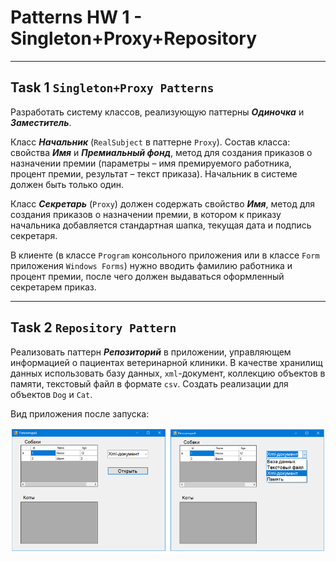 # Patterns HW 1 - Singleton+Proxy+Repository
***
## Task 1 `Singleton+Proxy Patterns`

Разработать систему классов, реализующую паттерны ***Одиночка*** и ***Заместитель***.


Класс ***Начальник*** (`RealSubject`  в паттерне `Proxy`). Состав класса: свойства ***Имя*** и ***Премиальный фонд***, метод для создания приказов о назначении премии (параметры – имя премируемого работника, процент премии, результат – текст приказа). Начальник в системе должен быть только один.


Класс ***Секретарь*** (`Proxy`) должен содержать свойство ***Имя***, метод для создания приказов о назначении премии, в котором к приказу начальника добавляется стандартная шапка, текущая дата и подпись секретаря.


В клиенте (в классе `Program` консольного приложения или в классе `Form` приложения `Windows Forms`) нужно вводить фамилию работника и процент премии, после чего должен выдаваться оформленный секретарем приказ.


***
## Task 2 `Repository Pattern`

Реализовать паттерн ***Репозиторий*** в приложении, управляющем информацией о пациентах  ветеринарной клиники. В качестве хранилищ данных использовать базу данных, `xml`-документ, коллекцию объектов в памяти, текстовый файл в формате `csv`. Создать реализации для объектов `Dog` и `Cat`.

Вид приложения после запуска:

![Alt text](/Task/Image/1.PNG?raw=true "Вид приложения после запуска")

